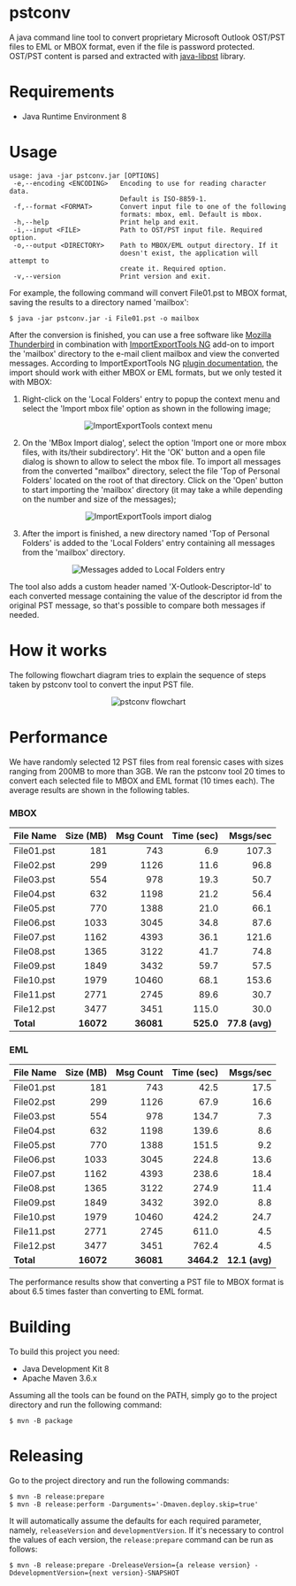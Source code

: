 # pstconv

A java command line tool to convert proprietary Microsoft Outlook OST/PST files 
to EML or MBOX format, even if the file is password protected. OST/PST content is parsed and extracted with [java-libpst](https://github.com/rjohnsondev/java-libpst) library.



# Requirements

- Java Runtime Environment 8

# Usage

```console
usage: java -jar pstconv.jar [OPTIONS]
 -e,--encoding <ENCODING>   Encoding to use for reading character data.
                            Default is ISO-8859-1.
 -f,--format <FORMAT>       Convert input file to one of the following
                            formats: mbox, eml. Default is mbox.
 -h,--help                  Print help and exit.
 -i,--input <FILE>          Path to OST/PST input file. Required option.
 -o,--output <DIRECTORY>    Path to MBOX/EML output directory. If it
                            doesn't exist, the application will attempt to
                            create it. Required option.
 -v,--version               Print version and exit.
```

For example, the following command will convert File01.pst to MBOX format, saving the results to a directory named 'mailbox':

```console
$ java -jar pstconv.jar -i File01.pst -o mailbox
```

After the conversion is finished, you can use a free software like [Mozilla Thunderbird](https://www.thunderbird.net/) in combination with [ImportExportTools NG](https://addons.thunderbird.net/en-US/thunderbird/addon/importexporttools-ng/) add-on to import the 'mailbox' directory to the e-mail client mailbox and view the converted messages. According to ImportExportTools NG [plugin documentation](https://github.com/thundernest/import-export-tools-ng#features), the import should work with either MBOX or EML formats, but we only tested it with MBOX:
1. Right-click on the 'Local Folders' entry to popup the context menu and select the 'Import mbox file' option as shown in the following image; 

<p align="center">
<img alt="ImportExportTools context menu" src="doc/img/thunderbird-import-menu.png" />
</p>

2. On the 'MBox Import dialog', select the option 'Import one or more mbox files, with its/their subdirectory'. Hit the 'OK' button and a open file dialog is shown to allow to select the mbox file. To import all messages from the converted "mailbox" directory, select the file 'Top of Personal Folders' located on the root of that directory. Click on the 'Open' button to start importing the 'mailbox' directory (it may take a while depending on the number and size of the messages); 

<p align="center">
<img alt="ImportExportTools import dialog" src="doc/img/thunderbird-import-dialog.png" />
</p>

3. After the import is finished, a new directory named 'Top of Personal Folders' is added to the 'Local Folders' entry containing all messages from the 'mailbox' directory. 

<p align="center">
<img alt="Messages added to Local Folders entry" src="doc/img/thunderbird-imported.png" />
</p>

The tool also adds a custom header named 'X-Outlook-Descriptor-Id' to each converted message containing the value of the descriptor id from the original PST message, so that's possible to compare both messages if needed.

# How it works

The following flowchart diagram tries to explain the sequence of steps taken by pstconv tool to convert the input PST file.

<p align="center">
<img alt="pstconv flowchart" src="doc/pstconv-flowchart.svg" />
</p>

# Performance

We have randomly selected 12 PST files from real forensic cases with sizes ranging from 200MB to more than 3GB. We ran the pstconv tool 20 times to convert each selected file to MBOX and EML format (10 times each). The average results are shown in the following tables.

### MBOX

| File Name  | Size (MB) | Msg Count | Time (sec)     | Msgs/sec       |
|   :---     |    ---:   |    ---:   |    ---:        |   ---:         |
| File01.pst | 181       | 743       | 6.9            | 107.3          |
| File02.pst | 299       | 1126      | 11.6           | 96.8           |
| File03.pst | 554       | 978       | 19.3           | 50.7           |
| File04.pst | 632       | 1198      | 21.2           | 56.4           |
| File05.pst | 770       | 1388      | 21.0           | 66.1           |
| File06.pst | 1033      | 3045      | 34.8           | 87.6           |
| File07.pst | 1162      | 4393      | 36.1           | 121.6          |
| File08.pst | 1365      | 3122      | 41.7           | 74.8           |
| File09.pst | 1849      | 3432      | 59.7           | 57.5           |
| File10.pst | 1979      | 10460     | 68.1           | 153.6          |
| File11.pst | 2771      | 2745      | 89.6           | 30.7           |
| File12.pst | 3477      | 3451      | 115.0          | 30.0           |
| **Total**  | **16072** | **36081** | **525.0**      | **77.8 (avg)** |

### EML

| File Name  | Size (MB) | Msg Count | Time (sec)     | Msgs/sec       |
|   :---     |    ---:   |    ---:   |    ---:        |   ---:         |
| File01.pst | 181       | 743       | 42.5           | 17.5           |
| File02.pst | 299       | 1126      | 67.9           | 16.6           |
| File03.pst | 554       | 978       | 134.7          | 7.3            |
| File04.pst | 632       | 1198      | 139.6          | 8.6            |
| File05.pst | 770       | 1388      | 151.5          | 9.2            |
| File06.pst | 1033      | 3045      | 224.8          | 13.6           |
| File07.pst | 1162      | 4393      | 238.6          | 18.4           |
| File08.pst | 1365      | 3122      | 274.9          | 11.4           |
| File09.pst | 1849      | 3432      | 392.0          | 8.8            |
| File10.pst | 1979      | 10460     | 424.2          | 24.7           |
| File11.pst | 2771      | 2745      | 611.0          | 4.5            |
| File12.pst | 3477      | 3451      | 762.4          | 4.5            |
| **Total**  | **16072** | **36081** | **3464.2**     | **12.1 (avg)** |

The performance results show that converting a PST file to MBOX format is about 6.5 times faster than converting to EML format.

# Building

To build this project you need:

- Java Development Kit 8
- Apache Maven 3.6.x

Assuming all the tools can be found on the PATH, simply go to the project 
directory and run the following command:

```console
$ mvn -B package
```

# Releasing

Go to the project directory and run the following commands:

```console
$ mvn -B release:prepare
$ mvn -B release:perform -Darguments='-Dmaven.deploy.skip=true' 
```

It will automatically assume the defaults for each required parameter, namely,
`releaseVersion` and `developmentVersion`. If it's necessary to control the values 
of each version, the `release:prepare` command can be run as follows:

```console
$ mvn -B release:prepare -DreleaseVersion={a release version} -DdevelopmentVersion={next version}-SNAPSHOT
```